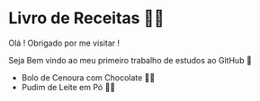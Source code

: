 # Livro de Receitas :man_cook:

Olá ! Obrigado por me visitar !

Seja Bem vindo ao meu primeiro trabalho de estudos ao GitHub :wave:

- Bolo de Cenoura com Chocolate :carrot::chocolate_bar:
- Pudim de Leite em Pó 🍮🧡
